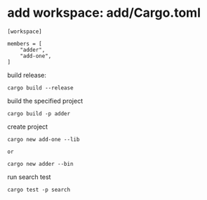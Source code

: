 # add workspace: add/Cargo.toml
```
[workspace]

members = [
    "adder",
    "add-one",
]

```

build release:
```
cargo build --release
```

build the specified project
```
cargo build -p adder
```

create project
```
cargo new add-one --lib

or

cargo new adder --bin
```

run search test
```
cargo test -p search
```
